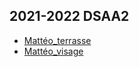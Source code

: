 ## 2021-2022 DSAA2

* [Mattéo_terrasse](./matteo/terrasse.html)
* [Mattéo_visage](./matteo/visage.html)

